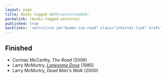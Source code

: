 ```yaml
---
layout: page
title: Books tagged &#39;westerns&#39;
permalink: /books-tagged-westerns/
published: true
backlinks: '<ul><li><a id="books-ive-read" class="internal-link" href="/books-ive-read/">Books I&#39;ve read</a></li></ul>'
---
```




## Finished 
* Cormac McCarthy, _The Road_ (2006) 
* Larry McMurtry, _<a id="mcmurtry-lonesome-dove" class="internal-link" href="/mcmurtry-lonesome-dove/">Lonesome Dove</a>_ (1985) 
* Larry McMurtry, _Dead Man's Walk_ (2000) 
